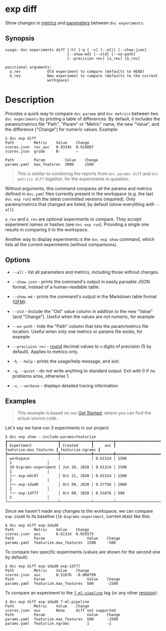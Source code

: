 # exp diff

Show changes in [metrics](/doc/command-reference/metrics) and
[parameters](/doc/command-reference/params) between `dvc experiments`.

## Synopsis

```usage
usage: dvc experiments diff [-h] [-q | -v] [--all] [--show-json]
                            [--show-md] [--old] [--no-path]
                            [--precision <n>] [a_rev] [b_rev]

positional arguments:
  a_rev            Old experiment to compare (defaults to HEAD)
  b_rev            New experiment to compare (defaults to the current
                   workspace)
```

# Description

Provides a quick way to compare `dvc params` and `dvc metrics` between two
`dvc experiments` by printing a table of differences. By default, it includes
the params/metrics file "Path", "Param" or "Metric" name, the new "Value", and
the difference ("Change") for numeric values. Example:

```dvc
$ dvc exp diff
Path         Metric    Value    Change
scores.json  roc_auc   0.93345  0.018087
scores.json  grade     B-       —

Path         Param         Value    Change
params.yaml  max_features  3000     1500
```

> This is similar to combining the reports from `dvc params diff` and
> `dvc metrics diff` together, for the experiments in question.

Without arguments, this command compares all the params and metrics defined in
`dvc.yaml` files currently present in the <abbr>workspace</abbr> (e.g. the last
`dvc exp run`) with the latest committed versions (required). Only
params/metrics that changed are listed, by default (show everything with
`--all`).

`a_rev` and `b_rev` are optional experiments to compare. They accept experiment
names or hashes (see `dvc exp run`). Providing a single one results in comparing
it to the workspace.

Another way to display experiments is the `dvc exp show` command, which lists
all the current experiments (without comparisons).

## Options

- `--all` - list all parameters and metrics, including those without changes.

- `--show-json` - prints the command's output in easily parsable JSON format,
  instead of a human-readable table.

- `--show-md` - prints the command's output in the Markdown table format
  ([GFM](https://github.github.com/gfm/#tables-extension-)).

- `--old` - include the "Old" value column in addition to the new "Value" (and
  "Change"). Useful when the values are not numeric, for example

- `--no-path` - hide the "Path" column that lists the param/metrics file
  location. Useful when only one metrics or params file exists, for example

- `--precision <n>` -
  [round](https://docs.python.org/3/library/functions.html#round) decimal values
  to `n` digits of precision (5 by default). Applies to metrics only.

- `-h`, `--help` - prints the usage/help message, and exit.

- `-q`, `--quiet` - do not write anything to standard output. Exit with 0 if no
  problems arise, otherwise 1.

- `-v`, `--verbose` - displays detailed tracing information.

## Examples

> This example is based on our
> [Get Started](/doc/tutorials/get-started/experiments), where you can find the
> actual source code.

Let's say we have run 3 experiments in our project:

```dvc
$ dvc exp show --include-params=featurize
┏━━━━━━━━━━━━━━━━━━━━━━━┳━━━━━━━━━━━━━━┳━━━━━━━━━┳━━━━━━━━━━━━━━━━━━━━━━━━┳━━━━━━━━━━━━━━━━━━┓
┃ Experiment            ┃ Created      ┃     auc ┃ featurize.max_features ┃ featurize.ngrams ┃
┡━━━━━━━━━━━━━━━━━━━━━━━╇━━━━━━━━━━━━━━╇━━━━━━━━━╇━━━━━━━━━━━━━━━━━━━━━━━━╇━━━━━━━━━━━━━━━━━━┩
│ workspace             │ -            │ 0.61314 │ 1500                   │ 2                │
│ 10-bigrams-experiment │ Jun 20, 2020 │ 0.61314 │ 1500                   │ 2                │
│ ├── exp-e6c97         │ Oct 21, 2020 │ 0.61314 │ 1500                   │ 2                │
│ ├── exp-1dad0         │ Oct 09, 2020 │ 0.57756 │ 2000                   │ 2                │
│ └── exp-1df77         │ Oct 09, 2020 │ 0.51676 │ 500                    │ 2                │
└───────────────────────┴──────────────┴─────────┴────────────────────────┴──────────────────┘
```

Since we haven't made any changes to the workspace, we can compare `exp-1dad0`
to its baseline (`10-bigrams-experiment`, current `HEAD`) like this:

```dvc
$ dvc exp diff exp-1dad0
Path         Metric    Value    Change
scores.json  auc       0.61314  0.035575
Path         Param                   Value    Change
params.yaml  featurize.max_features  1500     -500
```

To compare two specific experiments (values are shown for the second one by
default):

```dvc
$ dvc exp diff exp-1dad0 exp-1df77
Path         Metric    Value    Change
scores.json  auc       0.51676  -0.060799
Path         Param                   Value    Change
params.yaml  featurize.max_features  500      -1500
```

To compare an experiment to the
[`7-ml-pipeline`](https://github.com/iterative/example-get-started/releases/tag/7-ml-pipeline)
tag (or any other [revision](https://git-scm.com/docs/revisions)):

```dvc
$ dvc exp diff exp-1dad0 7-ml-pipeline
Path         Metric    Value    Change
scores.json  auc       None     diff not supported
Path         Param                   Value    Change
params.yaml  featurize.max_features  500      -1500
params.yaml  featurize.ngrams        1        -1
```
